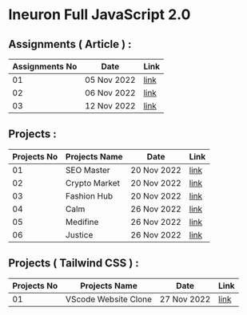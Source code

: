 # Ineuron Full JavaScript 2.0

## Assignments ( Article ) : 

|Assignments No|Date|Link|
|--------------|----|----|
|01|05 Nov 2022|[link](https://github.com/SM8UTI/Ineuron-Full-JavaScript-2.0/tree/master/Assignments/05-Nov-2022)|
|02|06 Nov 2022|[link](https://github.com/SM8UTI/Ineuron-Full-JavaScript-2.0/tree/master/Assignments/06-Nov-2022)|
|03|12 Nov 2022|[link](https://github.com/SM8UTI/Ineuron-Full-JavaScript-2.0/tree/master/Assignments/12-Nov-2022)|


## Projects : 

|Projects No|Projects Name|Date|Link|
|-----------|-------------|----|----|
|01| SEO Master |20 Nov 2022|[link](https://github.com/SM8UTI/Ineuron-Full-JavaScript-2.0/tree/master/Projects/FSJS%202.0%20Project%2001)|
|02| Crypto Market |20 Nov 2022|[link](https://github.com/SM8UTI/Ineuron-Full-JavaScript-2.0/tree/master/Projects/FSJS%202.0%20Project%2002)|
|03| Fashion Hub |20 Nov 2022|[link](https://github.com/SM8UTI/Ineuron-Full-JavaScript-2.0/tree/master/Projects/FSJS%202.0%20Project%2003)|
|04| Calm |26 Nov 2022|[link](https://github.com/SM8UTI/Ineuron-Full-JavaScript-2.0/tree/master/Projects/FSJS%202.0%20Project%2004)|
|05| Medifine |26 Nov 2022|[link](https://github.com/SM8UTI/Ineuron-Full-JavaScript-2.0/tree/master/Projects/FSJS%202.0%20Project%2005)|
|06| Justice |26 Nov 2022|[link](https://github.com/SM8UTI/Ineuron-Full-JavaScript-2.0/tree/master/Projects/FSJS%202.0%20Project%2006)|

## Projects ( Tailwind CSS ) : 

|Projects No|Projects Name|Date|Link|
|--------------|-------------|----|----|
|01|VScode Website Clone|27 Nov 2022|[link](https://github.com/SM8UTI/Ineuron-Full-JavaScript-2.0/tree/master/Projects/FSJS%202.0%20Project%2001)|


